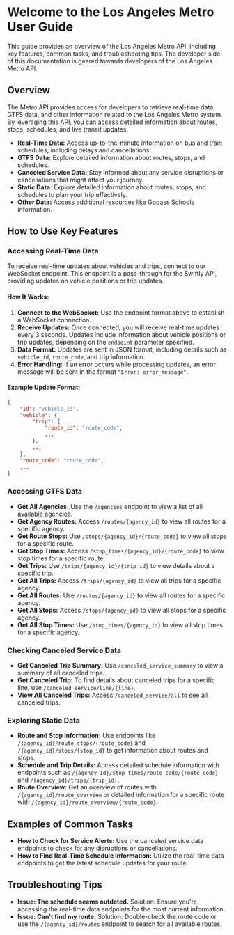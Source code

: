 # Welcome to the Los Angeles Metro User Guide

This guide provides an overview of the Los Angeles Metro API, including key features, common tasks, and troubleshooting tips. The developer side of this documentation is geared towards developers of the Los Angeles Metro API.

## Overview

The Metro API provides access for developers to retrieve real-time data, GTFS data, and other information related to the Los Angeles Metro system. By leveraging this API, you can access detailed information about routes, stops, schedules, and live transit updates.

- **Real-Time Data:** Access up-to-the-minute information on bus and train schedules, including delays and cancellations.
- **GTFS Data:** Explore detailed information about routes, stops, and schedules.
- **Canceled Service Data:** Stay informed about any service disruptions or cancellations that might affect your journey.
- **Static Data:** Explore detailed information about routes, stops, and schedules to plan your trip effectively.
- **Other Data:** Access additional resources like Gopass Schools information.

## How to Use Key Features

### Accessing Real-Time Data

To receive real-time updates about vehicles and trips, connect to our WebSocket endpoint. This endpoint is a pass-through for the Swiftly API, providing updates on vehicle positions or trip updates.

#### How It Works:

1. **Connect to the WebSocket:** Use the endpoint format above to establish a WebSocket connection.
2. **Receive Updates:** Once connected, you will receive real-time updates every 3 seconds. Updates include information about vehicle positions or trip updates, depending on the `endpoint` parameter specified.
3. **Data Format:** Updates are sent in JSON format, including details such as `vehicle_id`, `route_code`, and trip information.
4. **Error Handling:** If an error occurs while processing updates, an error message will be sent in the format `"Error: error_message"`.

#### Example Update Format:

```json
{
    "id": "vehicle_id",
    "vehicle": {
        "trip": {
            "route_id": "route_code",
            ...
        },
        ...
    },
    "route_code": "route_code",
    ...
}
```
### Accessing GTFS Data

- **Get All Agencies:** Use the `/agencies` endpoint to view a list of all available agencies.
- **Get Agency Routes:** Access `/routes/{agency_id}` to view all routes for a specific agency.
- **Get Route Stops:** Use `/stops/{agency_id}/{route_code}` to view all stops for a specific route.
- **Get Stop Times:** Access `/stop_times/{agency_id}/{route_code}` to view stop times for a specific route.
- **Get Trips:** Use `/trips/{agency_id}/{trip_id}` to view details about a specific trip.
- **Get All Trips:** Access `/trips/{agency_id}` to view all trips for a specific agency.
- **Get All Routes:** Use `/routes/{agency_id}` to view all routes for a specific agency.
- **Get All Stops:** Access `/stops/{agency_id}` to view all stops for a specific agency.
- **Get All Stop Times:** Use `/stop_times/{agency_id}` to view all stop times for a specific agency.


### Checking Canceled Service Data

- **Get Canceled Trip Summary:** Use `/canceled_service_summary` to view a summary of all canceled trips.
- **Get Canceled Trip:** To find details about canceled trips for a specific line, use `/canceled_service/line/{line}`.
- **View All Canceled Trips:** Access `/canceled_service/all` to see all canceled trips.

### Exploring Static Data

- **Route and Stop Information:** Use endpoints like `/{agency_id}/route_stops/{route_code}` and `/{agency_id}/stops/{stop_id}` to get information about routes and stops.
- **Schedule and Trip Details:** Access detailed schedule information with endpoints such as `/{agency_id}/stop_times/route_code/{route_code}` and `/{agency_id}/trips/{trip_id}`.
- **Route Overview:** Get an overview of routes with `/{agency_id}/route_overview` or detailed information for a specific route with `/{agency_id}/route_overview/{route_code}`.

## Examples of Common Tasks

- **How to Check for Service Alerts:** Use the canceled service data endpoints to check for any disruptions or cancellations.
- **How to Find Real-Time Schedule Information:** Utilize the real-time data endpoints to get the latest schedule updates for your route.

## Troubleshooting Tips

- **Issue: The schedule seems outdated.** Solution: Ensure you're accessing the real-time data endpoints for the most current information.
- **Issue: Can't find my route.** Solution: Double-check the route code or use the `/{agency_id}/routes` endpoint to search for all available routes.
